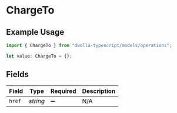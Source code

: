 # ChargeTo

## Example Usage

```typescript
import { ChargeTo } from "dwolla-typescript/models/operations";

let value: ChargeTo = {};
```

## Fields

| Field              | Type               | Required           | Description        |
| ------------------ | ------------------ | ------------------ | ------------------ |
| `href`             | *string*           | :heavy_minus_sign: | N/A                |